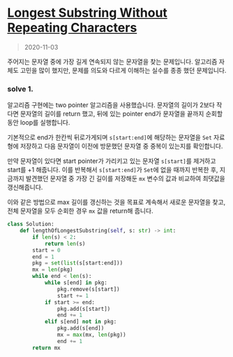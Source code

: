 # [Longest Substring Without Repeating Characters](https://leetcode.com/problems/longest-substring-without-repeating-characters/)

> 2020-11-03

주어지는 문자열 중에 가장 길게 연속되지 않는 문자열을 찾는 문제입니다. 
알고리즘 자체도 고민을 많이 했지만, 문제를 의도와 다르게 이해하는 실수를 종종 했던 문제입니다.

### solve 1.
알고리즘 구현에는 two pointer 알고리즘을 사용했습니다. 문자열의 길이가 2보다 작다면 문자열의 길이를 return 했고,
뒤에 있는 pointer end가 문자열을 끝까지 순회할동안 loop를 실행합니다. 

기본적으로 end가 한칸씩 뒤로가게되며 `s[start:end]`에 해당하는 문자열을 `Set` 자료형에 저장하고 다음 문자열이 이전에 방문했던 문자열 중 중복이 있는지를 확인합니다.

만약 문자열이 있다면 start pointer가 가리키고 있는 문자열 `s[start]`를 제거하고 start를 +1 해줍니다. 이를 반복해서 `s[start:end]`가 `Set`에 없을 때까지 반복한 후, 지금까지 발견했던 문자열 중 가장 긴 길이를 저장해둔 `mx` 변수의 값과 비교하여 최댓값을 갱신해줍니다.

이와 같은 방법으로 max 길이를 갱신하는 것을 목표로 계속해서 새로운 문자열을 찾고, 전체 문자열을 모두 순회한 경우 `mx` 값을 return해 줍니다. 
```python
class Solution:
    def lengthOfLongestSubstring(self, s: str) -> int:
        if len(s) < 2:
            return len(s)
        start = 0
        end = 1
        pkg = set(list(s[start:end]))
        mx = len(pkg)
        while end < len(s):
            while s[end] in pkg:
                pkg.remove(s[start])
                start += 1
            if start >= end:
                pkg.add(s[start])
                end += 1
            elif s[end] not in pkg:
                pkg.add(s[end])
                mx = max(mx, len(pkg))
                end += 1
        return mx
```